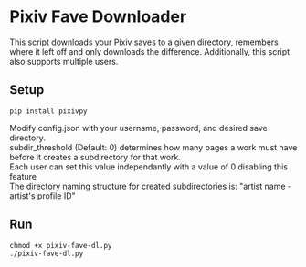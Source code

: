 Pixiv Fave Downloader
=====================

This script downloads your Pixiv saves to a given directory, remembers where it left off and only
downloads the difference. Additionally, this script also supports multiple users.


Setup
-----

    pip install pixivpy

Modify config.json with your username, password, and desired save directory.  
subdir_threshold (Default: 0) determines how many pages a work must have before it creates a subdirectory for that work.  
Each user can set this value independantly with a value of 0 disabling this feature    
The directory naming structure for created subdirectories is: "artist name - artist's profile ID"  


Run
---
	chmod +x pixiv-fave-dl.py
    ./pixiv-fave-dl.py

